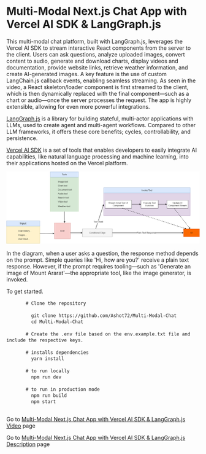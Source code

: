 # Multi-Modal Next.js Chat App with Vercel AI SDK & LangGraph.js
This multi-modal chat platform, built with LangGraph.js, leverages the Vercel AI SDK to stream interactive React components from the server to the client. Users can ask questions, analyze uploaded images, convert content to audio, generate and download charts, display videos and documentation, provide website links, retrieve weather information, and create AI-generated images. A key feature is the use of custom LangChain.js callback events, enabling seamless streaming. As seen in the video, a React skeleton/loader component is first streamed to the client, which is then dynamically replaced with the final component—such as a chart or audio—once the server processes the request. The app is highly extensible, allowing for even more powerful integrations.


[LangGraph.js](https://langchain-ai.github.io/langgraphjs/) is a library for building stateful, multi-actor applications with LLMs, used to create agent and multi-agent workflows. Compared to other LLM frameworks, it offers these core benefits; cycles, controllability, and persistence.

[Vercel AI SDK](https://sdk.vercel.ai/) is a set of tools that enables developers to easily integrate AI capabilities, like natural language processing and machine learning, into their applications hosted on the Vercel platform.


![graph image](https://github.com/Ashot72/Multi-Modal-Chat/blob/main/multimodal.png)

In the diagram, when a user asks a question, the response method depends on the prompt. Simple queries like 'Hi, how are you?' receive a plain text response. However, if the prompt requires tooling—such as 'Generate an image of Mount Ararat'—the appropriate tool, like the image generator, is invoked.

To get started.
```
       # Clone the repository

         git clone https://github.com/Ashot72/Multi-Modal-Chat
         cd Multi-Modal-Chat

       # Create the .env file based on the env.example.txt file and include the respective keys.
       
       # installs dependencies
         yarn install

       # to run locally
         npm run dev
    
       # to run in production mode
         npm run build
         npm start
         
```

Go to [Multi-Modal Next.js Chat App with Vercel AI SDK & LangGraph.js Video](https://youtu.be/6ZWi-TQI-l8) page

Go to [Multi-Modal Next.js Chat App with Vercel AI SDK & LangGraph.js Description](https://ashot72.github.io/Multi-Modal-Chat/doc.html) page
